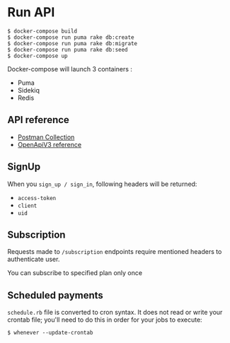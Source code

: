 # Run API

```
$ docker-compose build
$ docker-compose run puma rake db:create
$ docker-compose run puma rake db:migrate
$ docker-compose run puma rake db:seed
$ docker-compose up
```

Docker-compose will launch 3 containers :
  - Puma
  - Sidekiq
  - Redis

## API reference
- [Postman Collection](https://documenter.getpostman.com/view/323895/SVn2NvbJ)
- [OpenApiV3 reference](https://stoplight.io/p/docs-preview/gh/karol-blaszczyk/acme_ch)


## SignUp

When you `sign_up / sign_in`, following headers will be returned:
  - `access-token`
  - `client`
  - `uid`

## Subscription

Requests made to `/subscription` endpoints require mentioned headers to authenticate user.

You can subscribe to specified plan only once

## Scheduled payments

`schedule.rb` file is converted to cron syntax. It does not read or write your crontab file; you'll need to do this in order for your jobs to execute:

```
$ whenever --update-crontab
```
